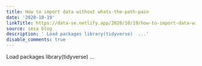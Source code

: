 ```yaml
---
title: How to import data without whats-the-path-pain
date: '2020-10-19'
linkTitle: https://data-se.netlify.app/2020/10/19/how-to-import-data-without-whats-the-path-pain/
source: sesa blog
description: ' Load packages library(tidyverse)  ...'
disable_comments: true
---
```

 Load packages library(tidyverse)  ...